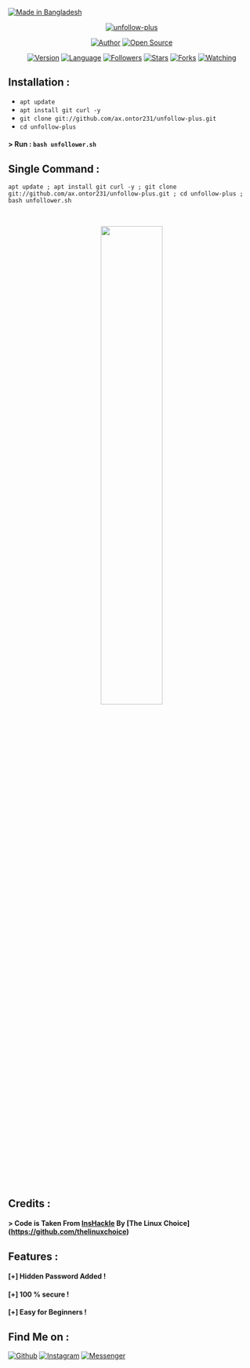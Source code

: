 <p align="left">
<a href="#"><img title="Made in Bangladesh" src="https://img.shields.io/badge/MADE%20IN-BANGLADESH-green?colorA=%23ff0000&colorB=%23017e40&style=for-the-badge"></a>
</p>
<p align="center">
<a href="#"><img title="unfollow-plus" src="https://raw.githubusercontent.com/htr-tech/release-download/master/images/banner/unfollow-plus.png"></a>
</p>
<p align="center">
<a href="https://github.com/ax.ontor231"><img title="Author" src="https://img.shields.io/badge/Author-AX_ONTOR-red.svg?style=for-the-badge&logo=github"></a>
<a href="#"><img title="Open Source" src="https://img.shields.io/badge/Open%20Source-%E2%9D%A4-green?style=for-the-badge"></a>
</p>
<p align="center">
<a href="#"><img title="Version" src="https://img.shields.io/badge/Version-1.0-green.svg?style=flat-square"></a>
<a href="#"><img title="Language" src="https://badges.frapsoft.com/bash/v1/bash.png?v=103"></a>
<a href="https://github.com/ax.ontor231/followers"><img title="Followers" src="https://img.shields.io/github/followers/ax.ontor231?color=blue&style=flat-square"></a>
<a href="https://github.com/ax.ontor231/unfollow-plus/stargazers/"><img title="Stars" src="https://img.shields.io/github/stars/ax.ontor231/unfollow-plus?color=red&style=flat-square"></a>
<a href="https://github.com/ax.ontor231/unfollow-plus/network/members"><img title="Forks" src="https://img.shields.io/github/forks/ax.ontor231/unfollow-plus?color=red&style=flat-square"></a>
<a href="https://github.com/ax.ontor231/unfollow-plus/watchers"><img title="Watching" src="https://img.shields.io/github/watchers/ax.ontor231/unfollow-plus?label=Watchers&color=blue&style=flat-square"></a>
</p>
 
## Installation :
 
* `apt update`
* `apt install git curl -y`
* `git clone git://github.com/ax.ontor231/unfollow-plus.git`
* `cd unfollow-plus`
 
#### > Run : `bash unfollower.sh`
 
## Single Command :
```
apt update ; apt install git curl -y ; git clone git://github.com/ax.ontor231/unfollow-plus.git ; cd unfollow-plus ; bash unfollower.sh
```
<br>
<p align="center">
<img width="50%" src="https://raw.githubusercontent.com/htr-tech/release-download/master/images/unfollowplus.png"/>
 
 
## Credits :
#### > Code is Taken From [InsHackle](https://github.com/thelinuxchoice/inshackle) By [The Linux Choice] (https://github.com/thelinuxchoice)
 
## Features :
#### [+] Hidden Password Added !
#### [+] 100 % secure !
#### [+] Easy for Beginners !
 
## Find Me on :
[![Github](https://img.shields.io/badge/Github-AX_ONTOR-green?style=for-the-badge&logo=github)](https://github.com/ax.ontor231)
[![Instagram](https://img.shields.io/badge/IG-%40ax.ontor231-red?style=for-the-badge&logo=instagram)](https://www.instagram.com/ax.ontor.231)
[![Messenger](https://img.shields.io/badge/Chat-Messenger-blue?style=for-the-badge&logo=messenger)](https://m.https://m.me/ax.ontor.231)
 
 
